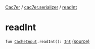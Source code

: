 [Cac7er](../index.md) / [cac7er.serializer](index.md) / [readInt](./read-int.md)

# readInt

`fun `[`CacheInput`](-cache-input.md)`.readInt(): `[`Int`](https://kotlinlang.org/api/latest/jvm/stdlib/kotlin/-int/index.html) [(source)](http://2wiqua.wcaokaze.com/gitbucket/wcaokaze/Cac7er/blob/master/src/main/java/cac7er/serializer/primitive.kt#L48)